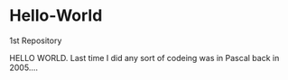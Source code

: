 # Hello-World
1st Repository

HELLO WORLD. Last time I did any sort of codeing was in Pascal back in 2005....
